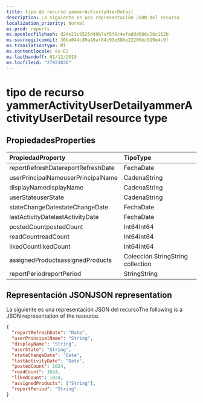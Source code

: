 ```yaml
---
title: tipo de recurso yammerActivityUserDetail
description: La siguiente es una representación JSON del recurso
localization_priority: Normal
ms.prod: reports
ms.openlocfilehash: d24e21c9525d49b7af5f8c4efaddd606c20c162b
ms.sourcegitcommit: 36be044c89a19af84c93e586e22200ec919e4c9f
ms.translationtype: MT
ms.contentlocale: es-ES
ms.lasthandoff: 01/12/2019
ms.locfileid: "27923036"
---
```

# <a name="yammeractivityuserdetail-resource-type"></a><span data-ttu-id="b058d-103">tipo de recurso yammerActivityUserDetail</span><span class="sxs-lookup"><span data-stu-id="b058d-103">yammerActivityUserDetail resource type</span></span>

## <a name="properties"></a><span data-ttu-id="b058d-104">Propiedades</span><span class="sxs-lookup"><span data-stu-id="b058d-104">Properties</span></span>

| <span data-ttu-id="b058d-105">Propiedad</span><span class="sxs-lookup"><span data-stu-id="b058d-105">Property</span></span>          | <span data-ttu-id="b058d-106">Tipo</span><span class="sxs-lookup"><span data-stu-id="b058d-106">Type</span></span>              |
| :---------------- | :---------------- |
| <span data-ttu-id="b058d-107">reportRefreshDate</span><span class="sxs-lookup"><span data-stu-id="b058d-107">reportRefreshDate</span></span> | <span data-ttu-id="b058d-108">Fecha</span><span class="sxs-lookup"><span data-stu-id="b058d-108">Date</span></span>              |
| <span data-ttu-id="b058d-109">userPrincipalName</span><span class="sxs-lookup"><span data-stu-id="b058d-109">userPrincipalName</span></span> | <span data-ttu-id="b058d-110">Cadena</span><span class="sxs-lookup"><span data-stu-id="b058d-110">String</span></span>            |
| <span data-ttu-id="b058d-111">displayName</span><span class="sxs-lookup"><span data-stu-id="b058d-111">displayName</span></span>       | <span data-ttu-id="b058d-112">Cadena</span><span class="sxs-lookup"><span data-stu-id="b058d-112">String</span></span>            |
| <span data-ttu-id="b058d-113">userState</span><span class="sxs-lookup"><span data-stu-id="b058d-113">userState</span></span>         | <span data-ttu-id="b058d-114">Cadena</span><span class="sxs-lookup"><span data-stu-id="b058d-114">String</span></span>            |
| <span data-ttu-id="b058d-115">stateChangeDate</span><span class="sxs-lookup"><span data-stu-id="b058d-115">stateChangeDate</span></span>   | <span data-ttu-id="b058d-116">Fecha</span><span class="sxs-lookup"><span data-stu-id="b058d-116">Date</span></span>              |
| <span data-ttu-id="b058d-117">lastActivityDate</span><span class="sxs-lookup"><span data-stu-id="b058d-117">lastActivityDate</span></span>  | <span data-ttu-id="b058d-118">Fecha</span><span class="sxs-lookup"><span data-stu-id="b058d-118">Date</span></span>              |
| <span data-ttu-id="b058d-119">postedCount</span><span class="sxs-lookup"><span data-stu-id="b058d-119">postedCount</span></span>       | <span data-ttu-id="b058d-120">Int64</span><span class="sxs-lookup"><span data-stu-id="b058d-120">Int64</span></span>             |
| <span data-ttu-id="b058d-121">readCount</span><span class="sxs-lookup"><span data-stu-id="b058d-121">readCount</span></span>         | <span data-ttu-id="b058d-122">Int64</span><span class="sxs-lookup"><span data-stu-id="b058d-122">Int64</span></span>             |
| <span data-ttu-id="b058d-123">likedCount</span><span class="sxs-lookup"><span data-stu-id="b058d-123">likedCount</span></span>        | <span data-ttu-id="b058d-124">Int64</span><span class="sxs-lookup"><span data-stu-id="b058d-124">Int64</span></span>             |
| <span data-ttu-id="b058d-125">assignedProducts</span><span class="sxs-lookup"><span data-stu-id="b058d-125">assignedProducts</span></span>  | <span data-ttu-id="b058d-126">Colección String</span><span class="sxs-lookup"><span data-stu-id="b058d-126">String collection</span></span> |
| <span data-ttu-id="b058d-127">reportPeriod</span><span class="sxs-lookup"><span data-stu-id="b058d-127">reportPeriod</span></span>      | <span data-ttu-id="b058d-128">String</span><span class="sxs-lookup"><span data-stu-id="b058d-128">String</span></span>            |

## <a name="json-representation"></a><span data-ttu-id="b058d-129">Representación JSON</span><span class="sxs-lookup"><span data-stu-id="b058d-129">JSON representation</span></span>

<span data-ttu-id="b058d-130">La siguiente es una representación JSON del recurso</span><span class="sxs-lookup"><span data-stu-id="b058d-130">The following is a JSON representation of the resource.</span></span>

<!-- {
  "blockType": "resource",
  "@odata.type": "microsoft.graph.yammerActivityUserDetail"
} -->

```json
{
  "reportRefreshDate": "Date", 
  "userPrincipalName": "String", 
  "displayName": "String", 
  "userState": "String", 
  "stateChangeDate": "Date", 
  "lastActivityDate": "Date", 
  "postedCount": 1024, 
  "readCount": 1024, 
  "likedCount": 1024, 
  "assignedProducts": ["String"], 
  "reportPeriod": "String"
}
```
